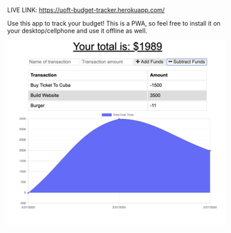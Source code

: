 LIVE LINK: https://uoft-budget-tracker.herokuapp.com/

Use this app to track your budget!
This is a PWA, so feel free to install it on your desktop/cellphone and use it offline as well.

![](screenshot.png)